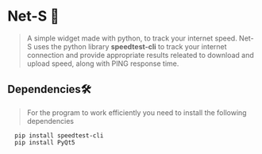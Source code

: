 # Net-S 📡

> A simple widget made with python, to track your internet speed.
> Net-S uses the python library **speedtest-cli** to track your internet connection and provide appropriate results releated to download and upload speed, along with PING response time.

## Dependencies🛠

> For the program to work efficiently you need to install the following dependencies

``` 
  pip install speedtest-cli
  pip install PyQt5
  
```
